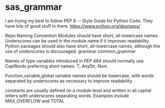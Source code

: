 # sas_grammar

I am trying my best to follow PEP 8 -- Style Guide for Python Code.
They have lots of good stuff in there.
https://www.python.org/dev/peps/

Repo Naming Convention
Modules should have short, all-lowercase names. Underscores can be used in the module name if it improves readability. Python packages should also have short, all-lowercase names, although the use of underscores is discouraged.
grammar common_grammar

Names of type variables introduced in PEP 484 should normally use CapWords preferring short names: T, AnyStr, Num

Function,variable,global variable names should be lowercase, with words separated by underscores as necessary to improve readability.

constants are usually defined on a module level and written in all capital letters with underscores separating words. Examples include MAX_OVERFLOW and TOTAL